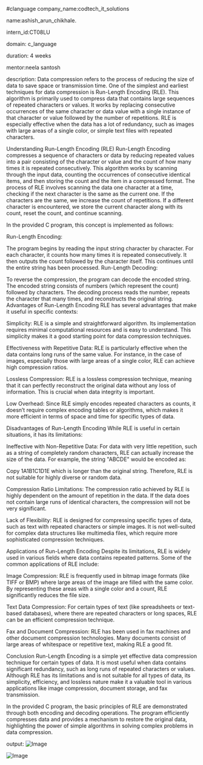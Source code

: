 #clanguage
company_name:codtech_it_solutions


name:ashish_arun_chikhale.

intern_id:CT08LU

domain: c_language

duration: 4 weeks

mentor:neela santosh

description:
Data compression refers to the process of reducing the size of data to save space or transmission time. One of the simplest and earliest techniques for data compression is Run-Length Encoding (RLE). This algorithm is primarily used to compress data that contains large sequences of repeated characters or values. It works by replacing consecutive occurrences of the same character or data value with a single instance of that character or value followed by the number of repetitions. RLE is especially effective when the data has a lot of redundancy, such as images with large areas of a single color, or simple text files with repeated characters.

Understanding Run-Length Encoding (RLE)
Run-Length Encoding compresses a sequence of characters or data by reducing repeated values into a pair consisting of the character or value and the count of how many times it is repeated consecutively. This algorithm works by scanning through the input data, counting the occurrences of consecutive identical items, and then storing the count and the item in a compressed format.
The process of RLE involves scanning the data one character at a time, checking if the next character is the same as the current one. If the characters are the same, we increase the count of repetitions. If a different character is encountered, we store the current character along with its count, reset the count, and continue scanning.

In the provided C program, this concept is implemented as follows:

Run-Length Encoding:

The program begins by reading the input string character by character.
For each character, it counts how many times it is repeated consecutively.
It then outputs the count followed by the character itself.
This continues until the entire string has been processed.
Run-Length Decoding:

To reverse the compression, the program can decode the encoded string.
The encoded string consists of numbers (which represent the count) followed by characters.
The decoding process reads the number, repeats the character that many times, and reconstructs the original string.
Advantages of Run-Length Encoding
RLE has several advantages that make it useful in specific contexts:

Simplicity: RLE is a simple and straightforward algorithm. Its implementation requires minimal computational resources and is easy to understand. This simplicity makes it a good starting point for data compression techniques.

Effectiveness with Repetitive Data: RLE is particularly effective when the data contains long runs of the same value. For instance, in the case of images, especially those with large areas of a single color, RLE can achieve high compression ratios.

Lossless Compression: RLE is a lossless compression technique, meaning that it can perfectly reconstruct the original data without any loss of information. This is crucial when data integrity is important.

Low Overhead: Since RLE simply encodes repeated characters as counts, it doesn’t require complex encoding tables or algorithms, which makes it more efficient in terms of space and time for specific types of data.

Disadvantages of Run-Length Encoding
While RLE is useful in certain situations, it has its limitations:

Ineffective with Non-Repetitive Data: For data with very little repetition, such as a string of completely random characters, RLE can actually increase the size of the data. For example, the string "ABCDE" would be encoded as:

Copy
1A1B1C1D1E
which is longer than the original string. Therefore, RLE is not suitable for highly diverse or random data.

Compression Ratio Limitations: The compression ratio achieved by RLE is highly dependent on the amount of repetition in the data. If the data does not contain large runs of identical characters, the compression will not be very significant.

Lack of Flexibility: RLE is designed for compressing specific types of data, such as text with repeated characters or simple images. It is not well-suited for complex data structures like multimedia files, which require more sophisticated compression techniques.

Applications of Run-Length Encoding
Despite its limitations, RLE is widely used in various fields where data contains repeated patterns. Some of the common applications of RLE include:

Image Compression: RLE is frequently used in bitmap image formats (like TIFF or BMP) where large areas of the image are filled with the same color. By representing these areas with a single color and a count, RLE significantly reduces the file size.

Text Data Compression: For certain types of text (like spreadsheets or text-based databases), where there are repeated characters or long spaces, RLE can be an efficient compression technique.

Fax and Document Compression: RLE has been used in fax machines and other document compression technologies. Many documents consist of large areas of whitespace or repetitive text, making RLE a good fit.

Conclusion
Run-Length Encoding is a simple yet effective data compression technique for certain types of data. It is most useful when data contains significant redundancy, such as long runs of repeated characters or values. Although RLE has its limitations and is not suitable for all types of data, its simplicity, efficiency, and lossless nature make it a valuable tool in various applications like image compression, document storage, and fax transmission.

In the provided C program, the basic principles of RLE are demonstrated through both encoding and decoding operations. The program efficiently compresses data and provides a mechanism to restore the original data, highlighting the power of simple algorithms in solving complex problems in data compression.


output:
![Image](https://github.com/user-attachments/assets/f632ea67-3044-4d45-9bba-44aabfc85b05)

![Image](https://github.com/user-attachments/assets/d12735fd-39f4-4c37-a462-626382c2bc56)




